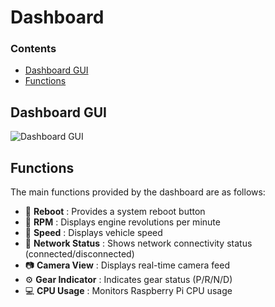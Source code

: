 # Dashboard  

### Contents
- [Dashboard GUI](#dashboard-gui)
- [Functions](#functions)

## Dashboard GUI
<!-- Dashboard GUI Image -->
<img alt="Dashboard GUI" src="https://github.com/user-attachments/assets/xxxxxx" />

## Functions
The main functions provided by the dashboard are as follows:

- 🔄 **Reboot** : Provides a system reboot button  
- 🔧 **RPM** : Displays engine revolutions per minute  
- 🚗 **Speed** : Displays vehicle speed  
- 📶 **Network Status** : Shows network connectivity status (connected/disconnected)  
- 📷 **Camera View** : Displays real-time camera feed  
- ⚙️ **Gear Indicator** : Indicates gear status (P/R/N/D)  
- 💻 **CPU Usage** : Monitors Raspberry Pi CPU usage  